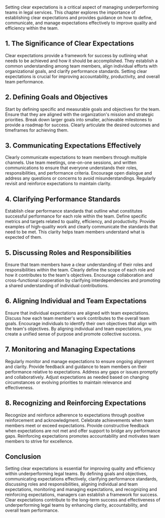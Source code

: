 
Setting clear expectations is a critical aspect of managing underperforming teams in legal services. This chapter explores the importance of establishing clear expectations and provides guidance on how to define, communicate, and manage expectations effectively to improve quality and efficiency within the team.

## 1\. The Significance of Clear Expectations

Clear expectations provide a framework for success by outlining what needs to be achieved and how it should be accomplished. They establish a common understanding among team members, align individual efforts with organizational goals, and clarify performance standards. Setting clear expectations is crucial for improving accountability, productivity, and overall team performance.

## 2\. Defining Goals and Objectives

Start by defining specific and measurable goals and objectives for the team. Ensure that they are aligned with the organization's mission and strategic priorities. Break down larger goals into smaller, achievable milestones to provide a roadmap for success. Clearly articulate the desired outcomes and timeframes for achieving them.

## 3\. Communicating Expectations Effectively

Clearly communicate expectations to team members through multiple channels. Use team meetings, one-on-one sessions, and written communications to ensure that everyone understands their roles, responsibilities, and performance criteria. Encourage open dialogue and address any questions or concerns to avoid misunderstandings. Regularly revisit and reinforce expectations to maintain clarity.

## 4\. Clarifying Performance Standards

Establish clear performance standards that outline what constitutes successful performance for each role within the team. Define specific metrics and targets related to quality, efficiency, and productivity. Provide examples of high-quality work and clearly communicate the standards that need to be met. This clarity helps team members understand what is expected of them.

## 5\. Discussing Roles and Responsibilities

Ensure that team members have a clear understanding of their roles and responsibilities within the team. Clearly define the scope of each role and how it contributes to the team's objectives. Encourage collaboration and cross-functional cooperation by clarifying interdependencies and promoting a shared understanding of individual contributions.

## 6\. Aligning Individual and Team Expectations

Ensure that individual expectations are aligned with team expectations. Discuss how each team member's work contributes to the overall team goals. Encourage individuals to identify their own objectives that align with the team's objectives. By aligning individual and team expectations, you create a unified sense of purpose and promote collective success.

## 7\. Monitoring and Managing Expectations

Regularly monitor and manage expectations to ensure ongoing alignment and clarity. Provide feedback and guidance to team members on their performance relative to expectations. Address any gaps or issues promptly and collaboratively. Adjust expectations as needed based on changing circumstances or evolving priorities to maintain relevance and effectiveness.

## 8\. Recognizing and Reinforcing Expectations

Recognize and reinforce adherence to expectations through positive reinforcement and acknowledgment. Celebrate achievements when team members meet or exceed expectations. Provide constructive feedback when expectations are not met and offer support to bridge any performance gaps. Reinforcing expectations promotes accountability and motivates team members to strive for excellence.

## Conclusion

Setting clear expectations is essential for improving quality and efficiency within underperforming legal teams. By defining goals and objectives, communicating expectations effectively, clarifying performance standards, discussing roles and responsibilities, aligning individual and team expectations, monitoring and managing expectations, and recognizing and reinforcing expectations, managers can establish a framework for success. Clear expectations contribute to the long-term success and effectiveness of underperforming legal teams by enhancing clarity, accountability, and overall team performance.

